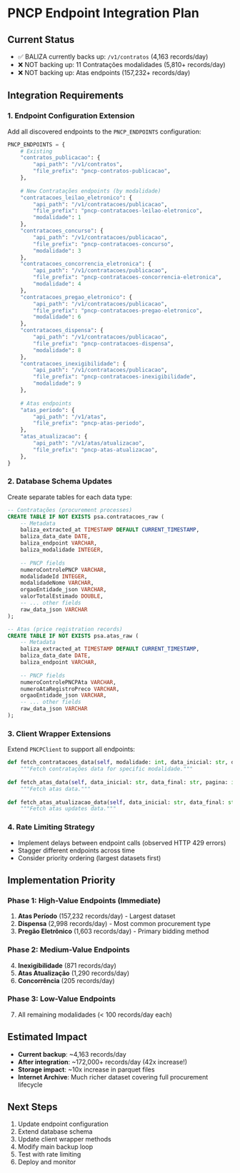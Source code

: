 # PNCP Endpoint Integration Plan

## Current Status
- ✅ BALIZA currently backs up: `/v1/contratos` (4,163 records/day)
- ❌ NOT backing up: 11 Contratações modalidades (5,810+ records/day)
- ❌ NOT backing up: Atas endpoints (157,232+ records/day)

## Integration Requirements

### 1. Endpoint Configuration Extension
Add all discovered endpoints to the `PNCP_ENDPOINTS` configuration:

```python
PNCP_ENDPOINTS = {
    # Existing
    "contratos_publicacao": {
        "api_path": "/v1/contratos",
        "file_prefix": "pncp-contratos-publicacao",
    },
    
    # New Contratações endpoints (by modalidade)
    "contratacoes_leilao_eletronico": {
        "api_path": "/v1/contratacoes/publicacao", 
        "file_prefix": "pncp-contratacoes-leilao-eletronico",
        "modalidade": 1
    },
    "contratacoes_concurso": {
        "api_path": "/v1/contratacoes/publicacao",
        "file_prefix": "pncp-contratacoes-concurso", 
        "modalidade": 3
    },
    "contratacoes_concorrencia_eletronica": {
        "api_path": "/v1/contratacoes/publicacao",
        "file_prefix": "pncp-contratacoes-concorrencia-eletronica",
        "modalidade": 4
    },
    "contratacoes_pregao_eletronico": {
        "api_path": "/v1/contratacoes/publicacao",
        "file_prefix": "pncp-contratacoes-pregao-eletronico", 
        "modalidade": 6
    },
    "contratacoes_dispensa": {
        "api_path": "/v1/contratacoes/publicacao",
        "file_prefix": "pncp-contratacoes-dispensa",
        "modalidade": 8
    },
    "contratacoes_inexigibilidade": {
        "api_path": "/v1/contratacoes/publicacao",
        "file_prefix": "pncp-contratacoes-inexigibilidade",
        "modalidade": 9
    },
    
    # Atas endpoints
    "atas_periodo": {
        "api_path": "/v1/atas",
        "file_prefix": "pncp-atas-periodo",
    },
    "atas_atualizacao": {
        "api_path": "/v1/atas/atualizacao", 
        "file_prefix": "pncp-atas-atualizacao",
    },
}
```

### 2. Database Schema Updates
Create separate tables for each data type:

```sql
-- Contratações (procurement processes)
CREATE TABLE IF NOT EXISTS psa.contratacoes_raw (
    -- Metadata
    baliza_extracted_at TIMESTAMP DEFAULT CURRENT_TIMESTAMP,
    baliza_data_date DATE,
    baliza_endpoint VARCHAR,
    baliza_modalidade INTEGER,
    
    -- PNCP fields
    numeroControlePNCP VARCHAR,
    modalidadeId INTEGER,
    modalidadeNome VARCHAR,
    orgaoEntidade_json VARCHAR,
    valorTotalEstimado DOUBLE,
    -- ... other fields
    raw_data_json VARCHAR
);

-- Atas (price registration records)  
CREATE TABLE IF NOT EXISTS psa.atas_raw (
    -- Metadata
    baliza_extracted_at TIMESTAMP DEFAULT CURRENT_TIMESTAMP,
    baliza_data_date DATE,
    baliza_endpoint VARCHAR,
    
    -- PNCP fields
    numeroControlePNCPAta VARCHAR,
    numeroAtaRegistroPreco VARCHAR,
    orgaoEntidade_json VARCHAR,
    -- ... other fields
    raw_data_json VARCHAR
);
```

### 3. Client Wrapper Extensions
Extend `PNCPClient` to support all endpoints:

```python
def fetch_contratacoes_data(self, modalidade: int, data_inicial: str, data_final: str, pagina: int, tamanho_pagina: int):
    """Fetch contratações data for specific modalidade."""
    
def fetch_atas_data(self, data_inicial: str, data_final: str, pagina: int, tamanho_pagina: int):
    """Fetch atas data."""
    
def fetch_atas_atualizacao_data(self, data_inicial: str, data_final: str, pagina: int, tamanho_pagina: int):
    """Fetch atas updates data."""
```

### 4. Rate Limiting Strategy
- Implement delays between endpoint calls (observed HTTP 429 errors)
- Stagger different endpoints across time
- Consider priority ordering (largest datasets first)

## Implementation Priority

### Phase 1: High-Value Endpoints (Immediate)
1. **Atas Período** (157,232 records/day) - Largest dataset
2. **Dispensa** (2,998 records/day) - Most common procurement type
3. **Pregão Eletrônico** (1,603 records/day) - Primary bidding method

### Phase 2: Medium-Value Endpoints  
4. **Inexigibilidade** (871 records/day)
5. **Atas Atualização** (1,290 records/day)
6. **Concorrência** (205 records/day)

### Phase 3: Low-Value Endpoints
7. All remaining modalidades (< 100 records/day each)

## Estimated Impact
- **Current backup**: ~4,163 records/day
- **After integration**: ~172,000+ records/day (42x increase!)
- **Storage impact**: ~10x increase in parquet files
- **Internet Archive**: Much richer dataset covering full procurement lifecycle

## Next Steps
1. Update endpoint configuration
2. Extend database schema  
3. Update client wrapper methods
4. Modify main backup loop
5. Test with rate limiting
6. Deploy and monitor